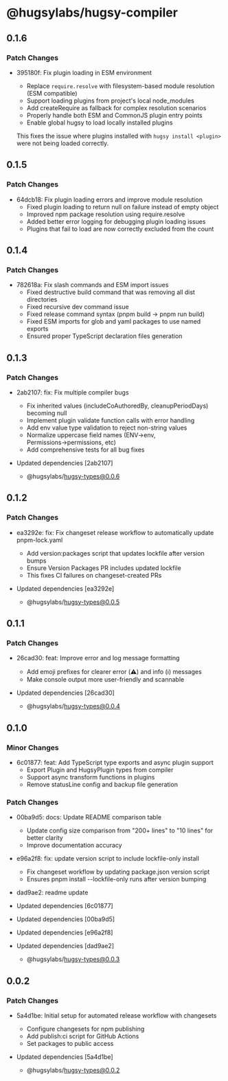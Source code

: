 # @hugsylabs/hugsy-compiler

## 0.1.6

### Patch Changes

- 395180f: Fix plugin loading in ESM environment
  - Replace `require.resolve` with filesystem-based module resolution (ESM compatible)
  - Support loading plugins from project's local node_modules
  - Add createRequire as fallback for complex resolution scenarios
  - Properly handle both ESM and CommonJS plugin entry points
  - Enable global hugsy to load locally installed plugins

  This fixes the issue where plugins installed with `hugsy install <plugin>` were not being loaded correctly.

## 0.1.5

### Patch Changes

- 64dcb18: Fix plugin loading errors and improve module resolution
  - Fixed plugin loading to return null on failure instead of empty object
  - Improved npm package resolution using require.resolve
  - Added better error logging for debugging plugin loading issues
  - Plugins that fail to load are now correctly excluded from the count

## 0.1.4

### Patch Changes

- 782618a: Fix slash commands and ESM import issues
  - Fixed destructive build command that was removing all dist directories
  - Fixed recursive dev command issue
  - Fixed release command syntax (pnpm build → pnpm run build)
  - Fixed ESM imports for glob and yaml packages to use named exports
  - Ensured proper TypeScript declaration files generation

## 0.1.3

### Patch Changes

- 2ab2107: fix: Fix multiple compiler bugs
  - Fix inherited values (includeCoAuthoredBy, cleanupPeriodDays) becoming null
  - Implement plugin validate function calls with error handling
  - Add env value type validation to reject non-string values
  - Normalize uppercase field names (ENV→env, Permissions→permissions, etc)
  - Add comprehensive tests for all bug fixes

- Updated dependencies [2ab2107]
  - @hugsylabs/hugsy-types@0.0.6

## 0.1.2

### Patch Changes

- ea3292e: fix: Fix changeset release workflow to automatically update pnpm-lock.yaml
  - Add version:packages script that updates lockfile after version bumps
  - Ensure Version Packages PR includes updated lockfile
  - This fixes CI failures on changeset-created PRs

- Updated dependencies [ea3292e]
  - @hugsylabs/hugsy-types@0.0.5

## 0.1.1

### Patch Changes

- 26cad30: feat: Improve error and log message formatting
  - Add emoji prefixes for clearer error (⚠️) and info (ℹ️) messages
  - Make console output more user-friendly and scannable

- Updated dependencies [26cad30]
  - @hugsylabs/hugsy-types@0.0.4

## 0.1.0

### Minor Changes

- 6c01877: feat: Add TypeScript type exports and async plugin support
  - Export Plugin and HugsyPlugin types from compiler
  - Support async transform functions in plugins
  - Remove statusLine config and backup file generation

### Patch Changes

- 00ba9d5: docs: Update README comparison table
  - Update config size comparison from "200+ lines" to "10 lines" for better clarity
  - Improve documentation accuracy

- e96a2f8: fix: update version script to include lockfile-only install
  - Fix changeset workflow by updating package.json version script
  - Ensures pnpm install --lockfile-only runs after version bumping

- dad9ae2: readme update
- Updated dependencies [6c01877]
- Updated dependencies [00ba9d5]
- Updated dependencies [e96a2f8]
- Updated dependencies [dad9ae2]
  - @hugsylabs/hugsy-types@0.0.3

## 0.0.2

### Patch Changes

- 5a4d1be: Initial setup for automated release workflow with changesets
  - Configure changesets for npm publishing
  - Add publish:ci script for GitHub Actions
  - Set packages to public access

- Updated dependencies [5a4d1be]
  - @hugsylabs/hugsy-types@0.0.2
